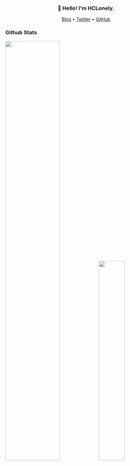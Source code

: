 <h3 align="center">👋 Hello! I'm HCLonely.</h3>

<p align="center">
  <a href="https://blog.hclonely.com">Blog</a> •
  <a href="https://twitter.com/HCL_Lonely">Twitter</a> •
  <a href="https://github.com/HCLonely">GitHub</a>
</p>

### Github Stats

<a href="https://github.com/HCLonely"><img src="https://github-stats.hclonely.com/api?username=HCLonely&show_icons=true&count_private=true&layout=compact&hide_title=true&theme=default" style="width: 58%; max-width: 58%; min-width: 58%;"><img src="https://github-stats.hclonely.com/api/top-langs/?username=HCLonely&layout=compact&count_private=true&theme=default" style="width: 40%; max-width: 40%; min-width: 40%;"></a>
